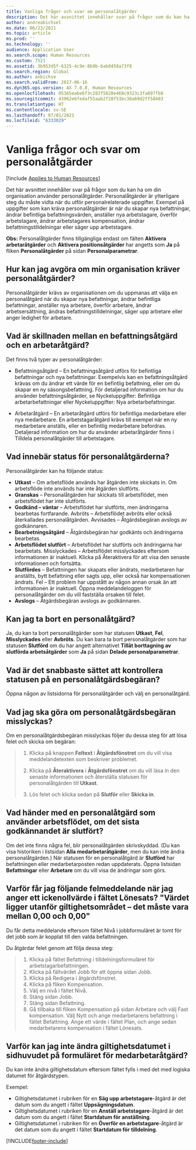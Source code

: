 ```yaml
---
title: Vanliga frågor och svar om personalåtgärder
description: Det här avsnittet innehåller svar på frågor som du kan ha om din organisation använder personalåtgärder. Personalåtgärder är ytterligare steg du måste vidta när du utför personalrelaterade uppgifter.
author: andreabichsel
ms.date: 06/23/2021
ms.topic: article
ms.prod: ''
ms.technology: ''
audience: Application User
ms.search.scope: Human Resources
ms.custom: 7521
ms.assetid: 3b953d5f-6325-4c9e-8b9b-6ab0458a73f8
ms.search.region: Global
ms.author: anbichse
ms.search.validFrom: 2017-06-16
ms.dyn365.ops.version: AX 7.0.0, Human Resources
ms.openlocfilehash: 05365eabe6f3c283f5828e468c9323c3fa897fb8
ms.sourcegitcommit: 43962e6fedaf55aab2f28f53bc38a69d2ff58403
ms.translationtype: HT
ms.contentlocale: sv-SE
ms.lasthandoff: 07/01/2021
ms.locfileid: "6333029"
---
```

# <a name="personnel-actions-faq"></a>Vanliga frågor och svar om personalåtgärder

[!include [Applies to Human Resources](../includes/applies-to-hr.md)]

Det här avsnittet innehåller svar på frågor som du kan ha om din organisation använder personalåtgärder. Personalåtgärder är ytterligare steg du måste vidta när du utför personalrelaterade uppgifter. Exempel på uppgifter som kan kräva personalåtgärder är när du skapar nya befattningar, ändrar befintliga befattningsvärden, anställer nya arbetstagare, överför arbetstagare, ändrar arbetstagares kompensation, ändrar befattningstilldelningar eller säger upp arbetstagare.

**Obs:** Personalåtgärder finns tillgängliga endast om fälten **Aktivera arbetaråtgärder** och **Aktivera positionsåtgärder** har angetts som **Ja** på fliken **Personalåtgärder** på sidan **Personalparametrar**. 

## <a name="how-can-i-tell-if-my-organization-requires-personnel-actions"></a>Hur kan jag avgöra om min organisation kräver personalåtgärder?
Personalåtgärder krävs av organisationen om du uppmanas att välja en personalåtgärd när du skapar nya befattningar, ändrar befintliga befattningar, anställer nya arbetare, överför arbetare, ändrar arbetsersättning, ändras befattningstilldelningar, säger upp arbetare eller anger ledighet för arbetare. 

## <a name="what-is-the-difference-between-a-position-action-and-a-worker-action"></a>Vad är skillnaden mellan en befattningsåtgärd och en arbetaråtgärd?
Det finns två typer av personalåtgärder:

- Befattningsåtgärd – En befattningsåtgärd utförs för befintliga befattningar och nya befattningar. Exempelvis kan en befattningsåtgärd krävas om du ändrar ett värde för en befintlig befattning, eller om du skapar en ny säsongsbefattning. För detaljerad information om hur du använder befattningsåtgärder, se Nyckeluppgifter: Befintliga arbetarbefattningar eller Nyckeluppgifter: Nya arbetarbefattningar.

- Arbetaråtgärd – En arbetaråtgärd utförs för befintliga medarbetare eller nya medarbetare. En arbetstagaråtgärd krävs till exempel när en ny medarbetare anställs, eller en befintlig medarbetare befordras. Detaljerad information om hur du använder arbetaråtgärder finns i Tilldela personalåtgärder till arbetstagare.

## <a name="what-do-the-statuses-of-the-personnel-actions-mean"></a>Vad innebär status för personalåtgärderna?
Personalåtgärder kan ha följande status:

- **Utkast** – Om arbetsflöde används har åtgärden inte skickats in. Om arbetsflöde inte används har inte åtgärden slutförts.
- **Granskas** – Personalåtgärden har skickats till arbetsflödet, men arbetsflödet har inte slutförts.
- **Godkänd – väntar** – Arbetsflödet har slutförts, men ändringarna bearbetas fortfarande. Avbröts – Arbetsflödet avbröts eller också återkallades personalåtgärden. Avvisades – Åtgärdsbegäran avslogs av godkännaren.
- **Bearbetningsåtgärd** – Åtgärdsbegäran har godkänts och ändringarna bearbetas.
- **Arbetsflödet slutfört**  – Arbetsflödet har slutförts och ändringarna har bearbetats. Misslyckades – Arbetsflödet misslyckades eftersom informationen är inaktuell. Klicka på Återaktivera för att visa den senaste informationen och fortsätta.
- **Slutfördes** – Befattningen har skapats eller ändrats, medarbetaren har anställts, bytt befattning eller sagts upp, eller också har kompensationen ändrats. Fel – Ett problem har uppstått av någon annan orsak än att informationen är inaktuell. Öppna meddelandeloggen för personalåtgärder om du vill fastställa orsaken till felet.
- **Avslogs** – Åtgärdsbegäran avslogs av godkännaren.

## <a name="can-i-delete-a-personnel-action"></a>Kan jag ta bort en personalåtgärd?
Ja, du kan ta bort personalåtgärder som har statusen **Utkast**, **Fel**, **Misslyckades** eller **Avbröts**. Du kan bara ta bort personalåtgärder som har statusen **Slutförd** om du har angett alternativet **Tillåt borttagning av slutförda arbetsåtgärder** som **Ja** på sidan **Delade personalparametrar**.

## <a name="what-is-the-fastest-way-to-check-the-status-of-a-personnel-action-request"></a>Vad är det snabbaste sättet att kontrollera statusen på en personalåtgärdsbegäran?
Öppna någon av listsidorna för personalåtgärder och välj en personalåtgärd.

## <a name="what-should-i-do-if-a-personnel-action-request-fails"></a>Vad jag ska göra om personalåtgärdsbegäran misslyckas?
Om en personalåtgärdsbegäran misslyckas följer du dessa steg för att lösa felet och skicka om begäran:

> 1. Klicka på knappen **Feltext** i **Åtgärdsfönstret** om du vill visa meddelandetexten som beskriver problemet.
> 
> 2. Klicka på **Återaktivera** i **Åtgärdsfönstret** om du vill läsa in den senaste informationen och återställa statusen för personalåtgärden till **Utkast**.
> 
> 3. Lös felet och klicka sedan på **Slutför** eller **Skicka in**.

## <a name="what-happens-to-a-personnel-action-that-uses-workflow-when-the-final-approval-is-completed"></a>Vad händer med en personalåtgärd som använder arbetsflödet, om det sista godkännandet är slutfört?
Om det inte finns några fel, blir personalåtgärden skrivskyddad. (Du kan visa historiken i listsidan **Alla medarbetaråtgärder**, men du kan inte ändra personalåtgärden.) När statusen för en personalåtgärd är **Slutförd** har befattningen eller medarbetarposten redan uppdaterats. Öppna listsidan **Befattningar** eller **Arbetare** om du vill visa de ändringar som görs.

## <a name="why-do-i-receive-the-following-error-when-i-enter-a-non-zero-value-in-the-pay-rate-field-the-value-is-out-of-its-valid-range--it-much-be-between-000-and-000"></a>Varför får jag följande felmeddelande när jag anger ett ickenollvärde i fältet Lönesats? "Värdet ligger utanför giltighetsområdet – det måste vara mellan 0,00 och 0,00"
Du får detta meddelande eftersom fältet Nivå i jobbformuläret är tomt för det jobb som är kopplat till den valda befattningen.

Du åtgärdar felet genom att följa dessa steg:

> 1. Klicka på fältet Befattning i tilldelningsformuläret för arbetstagarbefattningen.  
> 2. Klicka på fältvärdet Jobb för att öppna sidan Jobb.
> 3. Klicka på Redigera i åtgärdsfönstret.
> 4. Klicka på fliken Kompensation.
> 5. Välj en nivå i fältet Nivå.
> 6. Stäng sidan Jobb.
> 7. Stäng sidan Befattning.
> 8. Gå tillbaka till fliken Kompensation på sidan Arbetare och välj Fast kompensation.  Välj Nytt och ange medarbetarens befattning i fältet Befattning.  Ange ett värde i fältet Plan, och ange sedan medarbetarens kompensation i fältet Lönesats.

## <a name="why-cant-i-change-the-effective-date-in-the-header-of-the-worker-action-form"></a>Varför kan jag inte ändra giltighetsdatumet i sidhuvudet på formuläret för medarbetaråtgärd?
Du kan inte ändra giltighetsdatum eftersom fältet fylls i med det med logiska datumet för åtgärdstypen.

Exempel:

- Giltighetsdatumet i rubriken för en **Säg upp arbetstagare**-åtgärd är det datum som du angett i fältet **Uppsägningsdatum**.
- Giltighetsdatumet i rubriken för en **Anställ arbetstagare**-åtgärd är det datum som du angett i fältet **Startdatum för anställning**.
- Giltighetsdatumet i rubriken för en **Överför en arbetstagare**-åtgärd är det datum som du angett i fältet **Startdatum för tilldelning**.



[!INCLUDE[footer-include](../includes/footer-banner.md)]
